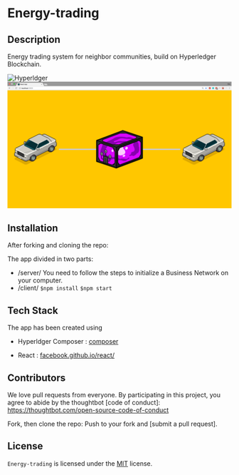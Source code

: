 # Energy-trading

## Description
Energy trading system for neighbor communities, build on Hyperledger Blockchain.

![Hyperldger](https://pbs.twimg.com/profile_images/697035383679295488/_6vl74tM_400x400.png)
![Demo](screenshots/1.png)

## Installation

After forking and cloning the repo:

The app divided in two parts:
* /server/
You need to follow the steps to initialize a Business Network on your computer.
* /client/
  `$npm install`
  `$npm start`


## Tech Stack

The app has been created using
- Hyperldger Composer : [composer](https://hyperledger.github.io/composer/)

- React : [facebook.github.io/react/](https://facebook.github.io/react/)


## Contributors

We love pull requests from everyone. By participating in this project, you agree to abide by the thoughtbot
[code of conduct]: https://thoughtbot.com/open-source-code-of-conduct

Fork, then clone the repo:
Push to your fork and  [submit a pull request].


## License

`Energy-trading` is licensed under the [MIT](http://www.opensource.org/licenses/mit-license.php)  license.
